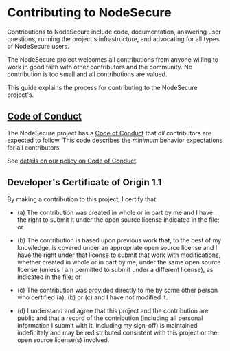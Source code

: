 # Contributing to NodeSecure

Contributions to NodeSecure include code, documentation, answering user questions,
running the project's infrastructure, and advocating for all types of NodeSecure
users.

The NodeSecure project welcomes all contributions from anyone willing to work in
good faith with other contributors and the community. No contribution is too
small and all contributions are valued.

This guide explains the process for contributing to the NodeSecure project's.

## [Code of Conduct](https://github.com/NodeSecure/Governance/blob/main/CONTRIBUTING.md)

The NodeSecure project has a
[Code of Conduct](https://github.com/NodeSecure/Governance/blob/main/CONTRIBUTING.md)
that *all* contributors are expected to follow. This code describes the
*minimum* behavior expectations for all contributors.

See [details on our policy on Code of Conduct](https://github.com/NodeSecure/Governance/blob/main/COC_POLICY.md).

<a id="developers-certificate-of-origin"></a>
## Developer's Certificate of Origin 1.1

By making a contribution to this project, I certify that:

* (a) The contribution was created in whole or in part by me and I
  have the right to submit it under the open source license
  indicated in the file; or

* (b) The contribution is based upon previous work that, to the best
  of my knowledge, is covered under an appropriate open source
  license and I have the right under that license to submit that
  work with modifications, whether created in whole or in part
  by me, under the same open source license (unless I am
  permitted to submit under a different license), as indicated
  in the file; or

* (c) The contribution was provided directly to me by some other
  person who certified (a), (b) or (c) and I have not modified
  it.

* (d) I understand and agree that this project and the contribution
  are public and that a record of the contribution (including all
  personal information I submit with it, including my sign-off) is
  maintained indefinitely and may be redistributed consistent with
  this project or the open source license(s) involved.
